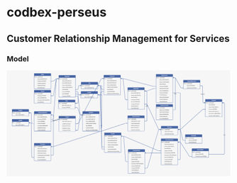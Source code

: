 # codbex-perseus
## Customer Relationship Management for Services

### Model

![model](images/perseus-model.png)

